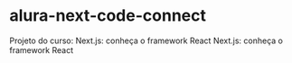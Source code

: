 # alura-next-code-connect
Projeto do curso: Next.js: conheça o framework React Next.js: conheça o framework React
